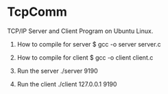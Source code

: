 # TcpComm
TCP/IP Server and Client Program on Ubuntu Linux.

1. How to compile for server
  $ gcc -o server server.c
  
2. How to compile for client
  $ gcc -o client client.c
  
3. Run the server
./server 9190

4. Run the client
./client 127.0.0.1 9190
